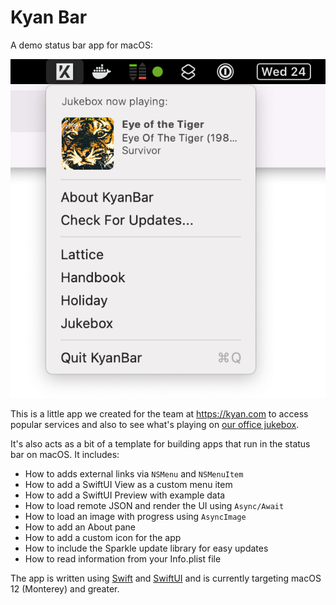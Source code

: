 # Kyan Bar

A demo status bar app for macOS:

![KyanBar](/docs/kyanbar.png)


This is a little app we created for the team at https://kyan.com to access popular services and also to see what's playing on [our office jukebox](https://github.com/kyan/jukebox-js).

It's also acts as a bit of a template for building apps that run in the status bar on macOS. It includes:

* How to adds external links via `NSMenu` and `NSMenuItem`
* How to add a SwiftUI View as a custom menu item
* How to add a SwiftUI Preview with example data
* How to load remote JSON and render the UI using `Async/Await`
* How to load an image with progress using `AsyncImage`
* How to add an About pane
* How to add a custom icon for the app
* How to include the Sparkle update library for easy updates
* How to read information from your Info.plist file

The app is written using [Swift](https://developer.apple.com/swift/) and [SwiftUI](https://developer.apple.com/xcode/swiftui/) and is currently targeting macOS 12 (Monterey) and greater.
